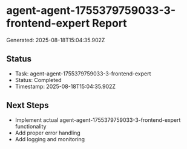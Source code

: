 # agent-agent-1755379759033-3-frontend-expert Report

Generated: 2025-08-18T15:04:35.902Z

## Status
- Task: agent-agent-1755379759033-3-frontend-expert
- Status: Completed
- Timestamp: 2025-08-18T15:04:35.902Z

## Next Steps
- Implement actual agent-agent-1755379759033-3-frontend-expert functionality
- Add proper error handling
- Add logging and monitoring
